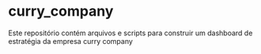 # curry_company
Este repositório contém arquivos e scripts para construir um dashboard de estratégia da empresa curry company
